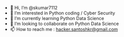 - 👋 Hi, I’m @skumar7112
- 👀 I’m interested in Python coding / Cyber Security
- 🌱 I’m currently learning Python Data Science
- 💞️ I’m looking to collaborate on Python Data Science
- 📫 How to reach me : hacker.santoshkr@gmail.com

<!---
skumar7112/skumar7112 is a ✨ special ✨ repository because its `README.md` (this file) appears on your GitHub profile.
You can click the Preview link to take a look at your changes.
--->
